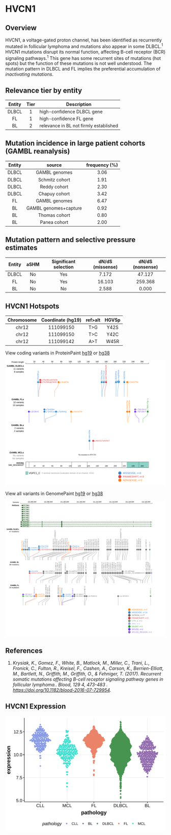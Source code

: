 # HVCN1
## Overview
HVCN1, a voltage-gated proton channel, has been identified as recurrently mutated in follicular lymphoma and mutations also appear in some DLBCL.<sup>1</sup> HVCN1 mutations disrupt its normal function, affecting B-cell receptor (BCR) signaling pathways.<sup>1</sup> This gene has some recurrent sites of mutations (hot spots) but the function of these mutations is not well understood. The mutation pattern in DLBCL and FL implies the preferential accumulation of *inactivating mutations*.

## Relevance tier by entity

|Entity|Tier|Description                           |
|:------:|:----:|--------------------------------------|
|DLBCL |1   |high-confidence DLBCL gene            |
|FL    |1   |high-confidence FL gene               |
|BL    |2   |relevance in BL not firmly established|

## Mutation incidence in large patient cohorts (GAMBL reanalysis)

|Entity|source               |frequency (%)|
|:------:|:---------------------:|:-------------:|
|DLBCL |GAMBL genomes        |3.06         |
|DLBCL |Schmitz cohort       |1.91         |
|DLBCL |Reddy cohort         |2.30         |
|DLBCL |Chapuy cohort        |3.42         |
|FL    |GAMBL genomes        |6.47         |
|BL    |GAMBL genomes+capture|0.92         |
|BL    |Thomas cohort        |0.80         |
|BL    |Panea cohort         |2.00         |

## Mutation pattern and selective pressure estimates

|Entity|aSHM|Significant selection|dN/dS (missense)|dN/dS (nonsense)|
|:------:|:----:|:---------------------:|:----------------:|:----------------:|
|DLBCL |No  |Yes                  | 7.172          | 47.127         |
|FL    |No  |Yes                  |16.103          |259.368         |
|BL    |No  |No                   | 2.588          |  0.000         |




 ## HVCN1 Hotspots

| Chromosome |Coordinate (hg19) | ref>alt | HGVSp | 
 | :---:| :---: | :--: | :---: |
| chr12 | 111099150 | T>G | Y42S |
| chr12 | 111099150 | T>C | Y42C |
| chr12 | 111099142 | A>T | W45R |

View coding variants in ProteinPaint [hg19](https://morinlab.github.io/LLMPP/GAMBL/HVCN1_protein.html)  or [hg38](https://morinlab.github.io/LLMPP/GAMBL/HVCN1_protein_hg38.html)

![image](images/proteinpaint/HVCN1_NM_001040107.svg)

View all variants in GenomePaint [hg19](https://morinlab.github.io/LLMPP/GAMBL/HVCN1.html)  or [hg38](https://morinlab.github.io/LLMPP/GAMBL/HVCN1_hg38.html)

![image](images/proteinpaint/HVCN1.svg)

## References
1. *Krysiak, K., Gomez, F., White, B., Matlock, M., Miller, C., Trani, L., Fronick, C., Fulton, R., Kreisel, F., Cashen, A., Carson, K., Berrien-Elliott, M., Bartlett, N., Griffith, M., Griffith, O., & Fehniger, T. (2017). Recurrent somatic mutations affecting B-cell receptor signaling pathway genes in follicular lymphoma.. Blood, 129 4, 473-483 . https://doi.org/10.1182/blood-2016-07-729954.*
## HVCN1 Expression
![image](images/gene_expression/HVCN1_by_pathology.svg)
<!-- ORIGIN: Unknown -->
